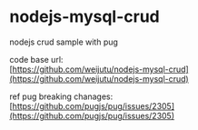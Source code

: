 # nodejs-mysql-crud
nodejs crud sample with pug

code base url:  
[https://github.com/weijutu/nodejs-mysql-crud](https://github.com/weijutu/nodejs-mysql-crud)

ref pug breaking chanages:  
[https://github.com/pugjs/pug/issues/2305](https://github.com/pugjs/pug/issues/2305)

